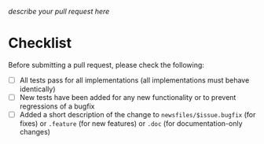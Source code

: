 *describe your pull request here*

# Checklist

Before submitting a pull request, please check the following:

* [ ] All tests pass for all implementations (all implementations must behave identically)
* [ ] New tests have been added for any new functionality or to prevent regressions of a bugfix
* [ ] Added a short description of the change to `newsfiles/$issue.bugfix` (for fixes) or `.feature` (for new features) or `.doc` (for documentation-only changes)
